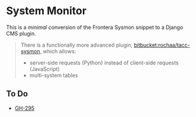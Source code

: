 # System Monitor

This is a _minimal_ conversion of the Frontera Sysmon snippet to a Django CMS plugin.

> There is a functionally more advanced plugin, [bitbucket:rochaa/tacc-sysmon](https://bitbucket.org/rochaa/tacc-sysmon), which allows:
>
> - server-side requests (Python) instead of client-side requests (JavaScript)
> - multi-system tables

## To Do

- [GH-295](https://github.com/TACC/Core-CMS/issues/295)
